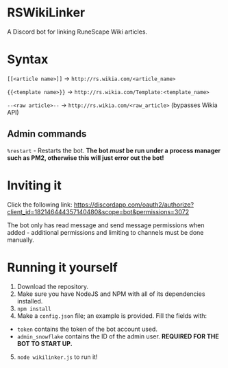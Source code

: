 # RSWikiLinker
A Discord bot for linking RuneScape Wiki articles.

# Syntax
`[[<article name>]]` -> `http://rs.wikia.com/<article_name>`

`{{<template name>}}` -> `http://rs.wikia.com/Template:<template_name>`

`--<raw article>--` -> `http://rs.wikia.com/<raw_article>` (bypasses Wikia API)

## Admin commands
`%restart` - Restarts the bot. **The bot *must* be run under a process manager such as PM2, otherwise this will just error out the bot!**

# Inviting it
Click the following link: https://discordapp.com/oauth2/authorize?client_id=182146444357140480&scope=bot&permissions=3072

The bot only has read message and send message permissions when added - additional permissions and limiting to channels must be done manually.

# Running it yourself
1. Download the repository.
2. Make sure you have NodeJS and NPM with all of its dependencies installed.
3. `npm install`
4. Make a `config.json` file; an example is provided. Fill the fields with:
  * `token` contains the token of the bot account used.
  * `admin_snowflake` contains the ID of the admin user. **REQUIRED FOR THE BOT TO START UP.**
5. `node wikilinker.js` to run it!
